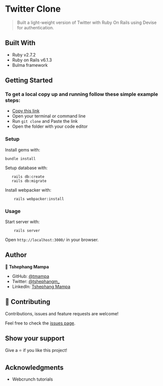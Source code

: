 # Twitter Clone

> Built a light-weight version of Twitter with Ruby On Rails using Devise for authentication.

## Built With

- Ruby v2.7.2
- Ruby on Rails v6.1.3
- Bulma framework

## Getting Started

### To get a local copy up and running follow these simple example steps:

- [Copy this link](https://github.com/tmampa/members-only.git)
- Open your terminal or command line
- Run `git clone` and Paste the link
- Open the folder with your code editor

### Setup

Install gems with:

```
bundle install
```

Setup database with:

```
   rails db:create
   rails db:migrate
```

Install webpacker with:

```
    rails webpacker:install
```

### Usage

Start server with:

```
    rails server
```

Open `http://localhost:3000/` in your browser.

## Author

👤 **Tshephang Mampa**

- GitHub: [@tmampa](https://github.com/tmampa)
- Twitter: [@tshephangm_](https://twitter.com/tshephangm_)
- LinkedIn: [Tshephang Mampa](https://linkedin.com/in/tshephangmampa)

## 🤝 Contributing

Contributions, issues and feature requests are welcome!

Feel free to check the [issues page](https://github.com/tmampa/members-only/issues).

## Show your support

Give a ⭐️ if you like this project!

## Acknowledgments

- Webcrunch tutorials
